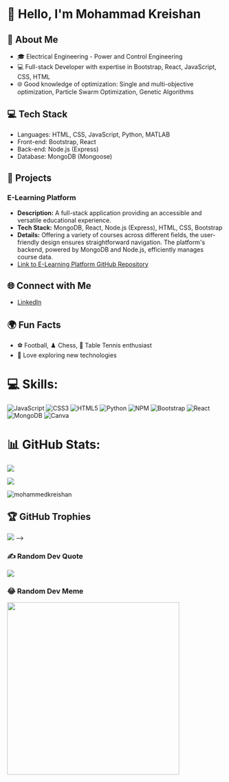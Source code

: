 # 👋 Hello, I'm Mohammad Kreishan

## 🧠 About Me
- 🎓 Electrical Engineering - Power and Control Engineering
- 💻 Full-stack Developer with expertise in Bootstrap, React, JavaScript, CSS, HTML
- 🌐 Good knowledge of optimization: Single and multi-objective optimization, Particle Swarm Optimization, Genetic Algorithms

## 💻 Tech Stack

- Languages: HTML, CSS, JavaScript, Python, MATLAB
- Front-end: Bootstrap, React
- Back-end: Node.js (Express)
- Database: MongoDB (Mongoose)



## 🌟 Projects

### E-Learning Platform

- **Description:** A full-stack application providing an accessible and versatile educational experience.
- **Tech Stack:** MongoDB, React, Node.js (Express), HTML, CSS, Bootstrap
- **Details:** Offering a variety of courses across different fields, the user-friendly design ensures straightforward navigation. The platform's backend, powered by MongoDB and Node.js, efficiently manages course data.
- [Link to E-Learning Platform GitHub Repository](https://github.com/C9-MohammedKreishan/MERAKI_Academy_Project_4/tree/main)


## 🌐 Connect with Me

- [LinkedIn](https://www.linkedin.com/in/mohammad-kreishan/)


## 🌍 Fun Facts

- ⚽ Football, ♟️ Chess, 🏓 Table Tennis enthusiast
- 🚀 Love exploring new technologies


# 💻 Skills:
![JavaScript](https://img.shields.io/badge/javascript-%23323330.svg?style=for-the-badge&logo=javascript&logoColor=%23F7DF1E) ![CSS3](https://img.shields.io/badge/css3-%231572B6.svg?style=for-the-badge&logo=css3&logoColor=white) ![HTML5](https://img.shields.io/badge/html5-%23E34F26.svg?style=for-the-badge&logo=html5&logoColor=white) ![Python](https://img.shields.io/badge/python-3670A0?style=for-the-badge&logo=python&logoColor=ffdd54) ![NPM](https://img.shields.io/badge/NPM-%23CB3837.svg?style=for-the-badge&logo=npm&logoColor=white) ![Bootstrap](https://img.shields.io/badge/bootstrap-%238511FA.svg?style=for-the-badge&logo=bootstrap&logoColor=white) ![React](https://img.shields.io/badge/react-%2320232a.svg?style=for-the-badge&logo=react&logoColor=%2361DAFB) ![MongoDB](https://img.shields.io/badge/MongoDB-%234ea94b.svg?style=for-the-badge&logo=mongodb&logoColor=white) ![Canva](https://img.shields.io/badge/Canva-%2300C4CC.svg?style=for-the-badge&logo=Canva&logoColor=white)
# 📊 GitHub Stats:
![](https://github-readme-stats.vercel.app/api?username=MohammedKreishan&theme=dark&hide_border=false&include_all_commits=false&count_private=false)<br/>

![](https://github-readme-streak-stats.herokuapp.com/?user=MohammedKreishan&theme=dark&hide_border=false)<br/>

<p align="left"> <img src="https://komarev.com/ghpvc/?username=mohammedkreishan&label=Profile%20views&color=0e75b6&style=flat" alt="mohammedkreishan" /> </p>


## 🏆 GitHub Trophies
![](https://github-profile-trophy.vercel.app/?username=MohammedKreishan&theme=radical&no-frame=false&no-bg=true&margin-w=4) -->

### ✍️ Random Dev Quote
![](https://quotes-github-readme.vercel.app/api?type=horizontal&theme=radical)

### 😂 Random Dev Meme
<img src='https://randommeme-five.vercel.app/' style="height: 400px;"/>

